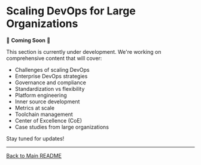 # Scaling DevOps for Large Organizations

🚧 **Coming Soon** 🚧

This section is currently under development. We're working on comprehensive content that will cover:

- Challenges of scaling DevOps
- Enterprise DevOps strategies
- Governance and compliance
- Standardization vs flexibility
- Platform engineering
- Inner source development
- Metrics at scale
- Toolchain management
- Center of Excellence (CoE)
- Case studies from large organizations

Stay tuned for updates!

---

[Back to Main README](./README.md)
